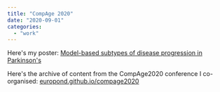 ```yaml
---
title: "CompAge 2020"
date: "2020-09-01"
categories: 
  - "work"
---
```


Here's my poster: [Model-based subtypes of disease progression in Parkinson's](/science/files/CompAge-35_Oxtoby.pdf)

Here's the archive of content from the CompAge2020 conference I co-organised: [europond.github.io/compage2020](https://europond.github.io/compage2020)